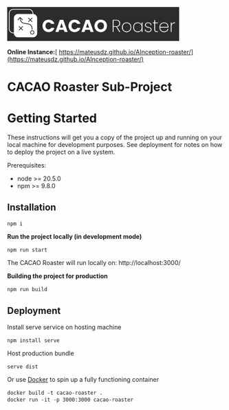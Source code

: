 <img src="/artwork/CACAO-Roaster-logo.jpg" alt="CACAO Roaster logo" width="400"/>

**Online Instance:**[ https://mateusdz.github.io/AInception-roaster/](https://mateusdz.github.io/AInception-roaster/)

# CACAO Roaster Sub-Project

# Getting Started

These instructions will get you a copy of the project up and running on your local machine for development purposes. See deployment for notes on how to deploy the project on a live system.

Prerequisites:

-   node >= 20.5.0
-   npm >= 9.8.0

## Installation

```
npm i
```

**Run the project locally (in development mode)**

```
npm run start
```

The CACAO Roaster will run locally on: http://localhost:3000/

**Building the project for production**

```
npm run build
```

## Deployment

Install serve service on hosting machine

```
npm install serve
```

Host production bundle

```
serve dist
```

Or use [Docker](https://www.docker.com/) to spin up a fully functioning container

```
docker build -t cacao-roaster .
docker run -it -p 3000:3000 cacao-roaster
```
